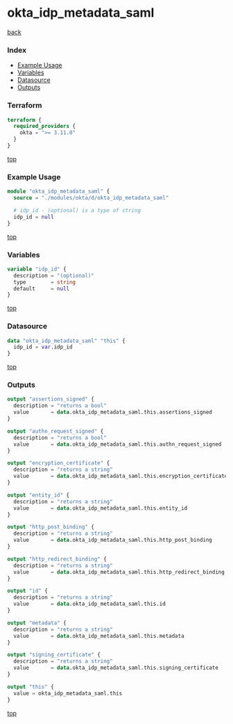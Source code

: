 # okta_idp_metadata_saml

[back](../okta.md)

### Index

- [Example Usage](#example-usage)
- [Variables](#variables)
- [Datasource](#datasource)
- [Outputs](#outputs)

### Terraform

```terraform
terraform {
  required_providers {
    okta = ">= 3.11.0"
  }
}
```

[top](#index)

### Example Usage

```terraform
module "okta_idp_metadata_saml" {
  source = "./modules/okta/d/okta_idp_metadata_saml"

  # idp_id - (optional) is a type of string
  idp_id = null
}
```

[top](#index)

### Variables

```terraform
variable "idp_id" {
  description = "(optional)"
  type        = string
  default     = null
}
```

[top](#index)

### Datasource

```terraform
data "okta_idp_metadata_saml" "this" {
  idp_id = var.idp_id
}
```

[top](#index)

### Outputs

```terraform
output "assertions_signed" {
  description = "returns a bool"
  value       = data.okta_idp_metadata_saml.this.assertions_signed
}

output "authn_request_signed" {
  description = "returns a bool"
  value       = data.okta_idp_metadata_saml.this.authn_request_signed
}

output "encryption_certificate" {
  description = "returns a string"
  value       = data.okta_idp_metadata_saml.this.encryption_certificate
}

output "entity_id" {
  description = "returns a string"
  value       = data.okta_idp_metadata_saml.this.entity_id
}

output "http_post_binding" {
  description = "returns a string"
  value       = data.okta_idp_metadata_saml.this.http_post_binding
}

output "http_redirect_binding" {
  description = "returns a string"
  value       = data.okta_idp_metadata_saml.this.http_redirect_binding
}

output "id" {
  description = "returns a string"
  value       = data.okta_idp_metadata_saml.this.id
}

output "metadata" {
  description = "returns a string"
  value       = data.okta_idp_metadata_saml.this.metadata
}

output "signing_certificate" {
  description = "returns a string"
  value       = data.okta_idp_metadata_saml.this.signing_certificate
}

output "this" {
  value = okta_idp_metadata_saml.this
}
```

[top](#index)